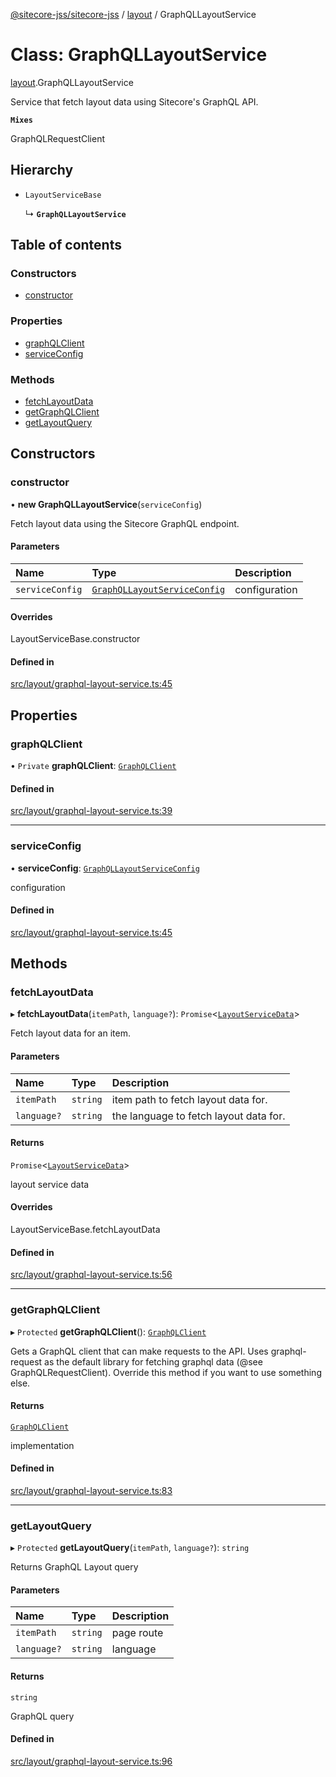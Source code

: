 [@sitecore-jss/sitecore-jss](../README.md) / [layout](../modules/layout.md) / GraphQLLayoutService

# Class: GraphQLLayoutService

[layout](../modules/layout.md).GraphQLLayoutService

Service that fetch layout data using Sitecore's GraphQL API.

**`Mixes`**

GraphQLRequestClient

## Hierarchy

- `LayoutServiceBase`

  ↳ **`GraphQLLayoutService`**

## Table of contents

### Constructors

- [constructor](layout.GraphQLLayoutService.md#constructor)

### Properties

- [graphQLClient](layout.GraphQLLayoutService.md#graphqlclient)
- [serviceConfig](layout.GraphQLLayoutService.md#serviceconfig)

### Methods

- [fetchLayoutData](layout.GraphQLLayoutService.md#fetchlayoutdata)
- [getGraphQLClient](layout.GraphQLLayoutService.md#getgraphqlclient)
- [getLayoutQuery](layout.GraphQLLayoutService.md#getlayoutquery)

## Constructors

### constructor

• **new GraphQLLayoutService**(`serviceConfig`)

Fetch layout data using the Sitecore GraphQL endpoint.

#### Parameters

| Name | Type | Description |
| :------ | :------ | :------ |
| `serviceConfig` | [`GraphQLLayoutServiceConfig`](../modules/layout.md#graphqllayoutserviceconfig) | configuration |

#### Overrides

LayoutServiceBase.constructor

#### Defined in

[src/layout/graphql-layout-service.ts:45](https://github.com/Sitecore/jss/blob/8d5d9ef1a/packages/sitecore-jss/src/layout/graphql-layout-service.ts#L45)

## Properties

### graphQLClient

• `Private` **graphQLClient**: [`GraphQLClient`](../interfaces/index.GraphQLClient.md)

#### Defined in

[src/layout/graphql-layout-service.ts:39](https://github.com/Sitecore/jss/blob/8d5d9ef1a/packages/sitecore-jss/src/layout/graphql-layout-service.ts#L39)

___

### serviceConfig

• **serviceConfig**: [`GraphQLLayoutServiceConfig`](../modules/layout.md#graphqllayoutserviceconfig)

configuration

#### Defined in

[src/layout/graphql-layout-service.ts:45](https://github.com/Sitecore/jss/blob/8d5d9ef1a/packages/sitecore-jss/src/layout/graphql-layout-service.ts#L45)

## Methods

### fetchLayoutData

▸ **fetchLayoutData**(`itemPath`, `language?`): `Promise`<[`LayoutServiceData`](../interfaces/layout.LayoutServiceData.md)\>

Fetch layout data for an item.

#### Parameters

| Name | Type | Description |
| :------ | :------ | :------ |
| `itemPath` | `string` | item path to fetch layout data for. |
| `language?` | `string` | the language to fetch layout data for. |

#### Returns

`Promise`<[`LayoutServiceData`](../interfaces/layout.LayoutServiceData.md)\>

layout service data

#### Overrides

LayoutServiceBase.fetchLayoutData

#### Defined in

[src/layout/graphql-layout-service.ts:56](https://github.com/Sitecore/jss/blob/8d5d9ef1a/packages/sitecore-jss/src/layout/graphql-layout-service.ts#L56)

___

### getGraphQLClient

▸ `Protected` **getGraphQLClient**(): [`GraphQLClient`](../interfaces/index.GraphQLClient.md)

Gets a GraphQL client that can make requests to the API. Uses graphql-request as the default
library for fetching graphql data (@see GraphQLRequestClient). Override this method if you
want to use something else.

#### Returns

[`GraphQLClient`](../interfaces/index.GraphQLClient.md)

implementation

#### Defined in

[src/layout/graphql-layout-service.ts:83](https://github.com/Sitecore/jss/blob/8d5d9ef1a/packages/sitecore-jss/src/layout/graphql-layout-service.ts#L83)

___

### getLayoutQuery

▸ `Protected` **getLayoutQuery**(`itemPath`, `language?`): `string`

Returns GraphQL Layout query

#### Parameters

| Name | Type | Description |
| :------ | :------ | :------ |
| `itemPath` | `string` | page route |
| `language?` | `string` | language |

#### Returns

`string`

GraphQL query

#### Defined in

[src/layout/graphql-layout-service.ts:96](https://github.com/Sitecore/jss/blob/8d5d9ef1a/packages/sitecore-jss/src/layout/graphql-layout-service.ts#L96)
